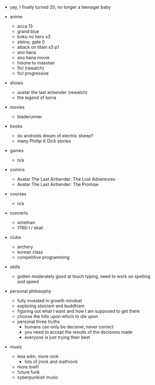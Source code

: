 - yay, I finally turned 20, no longer a teenager baby

- anime
    - acca 13
    - grand blue
    - boku no hero s3
    - steins; gate 0
    - attack on titain s3 p1
    - ano hana
    - ano hana movie
    - hisone to masotan
    - flcl (rewatch)
    - flcl progressive
- shows
    - avatar the last airbender (rewatch)
    - the legend of korra
- movies
    - bladerunner 
- books
    - do androids dream of electric sheep? 
    - many Phillip K Dick stories
- games 
    - n/a
- comics
    - Avatar The Last Airbender: The Lost Adventures
    - Avatar The Last Airbender: The Promise
- courses
    - n/a
- concerts
    - whethan
    - 1788-l / ekali
- clubs
    - archery
    - korean class
    - competitive programming
- skills
    - gotten moderately good at touch typing, need to work on spelling and speed
- personal philosophy
    - fully invested in growth mindset
    - exploring stoicism and buddhism
    - figuring out what I want and how I am supposed to get there
    - choose the hills upon which to die upon
    - personal three truths
        - humans can only be decisive, never correct
        - you need to accept the results of the decisions made
        - everyone is just trying their best
- music
    - less edm, more rock
        - lots of jrock and mathrock
    - more lowfi 
    - future funk 
    - cyberpunkish music 
